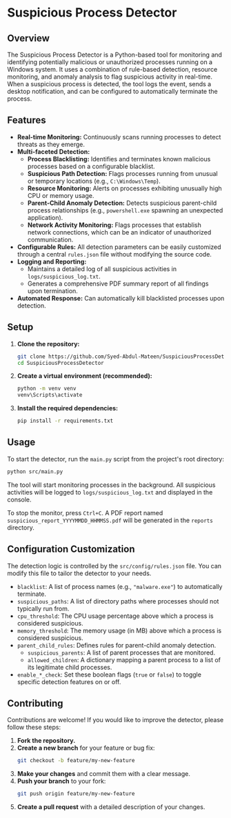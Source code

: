 # Suspicious Process Detector

## Overview

The Suspicious Process Detector is a Python-based tool for monitoring and identifying potentially malicious or unauthorized processes running on a Windows system. It uses a combination of rule-based detection, resource monitoring, and anomaly analysis to flag suspicious activity in real-time. When a suspicious process is detected, the tool logs the event, sends a desktop notification, and can be configured to automatically terminate the process.

## Features

-   **Real-time Monitoring:** Continuously scans running processes to detect threats as they emerge.
-   **Multi-faceted Detection:**
    -   **Process Blacklisting:** Identifies and terminates known malicious processes based on a configurable blacklist.
    -   **Suspicious Path Detection:** Flags processes running from unusual or temporary locations (e.g., `C:\Windows\Temp`).
    -   **Resource Monitoring:** Alerts on processes exhibiting unusually high CPU or memory usage.
    -   **Parent-Child Anomaly Detection:** Detects suspicious parent-child process relationships (e.g., `powershell.exe` spawning an unexpected application).
    -   **Network Activity Monitoring:** Flags processes that establish network connections, which can be an indicator of unauthorized communication.
-   **Configurable Rules:** All detection parameters can be easily customized through a central `rules.json` file without modifying the source code.
-   **Logging and Reporting:**
    -   Maintains a detailed log of all suspicious activities in `logs/suspicious_log.txt`.
    -   Generates a comprehensive PDF summary report of all findings upon termination.
-   **Automated Response:** Can automatically kill blacklisted processes upon detection.

## Setup

1.  **Clone the repository:**
    ```bash
    git clone https://github.com/Syed-Abdul-Mateen/SuspiciousProcessDetector.git
    cd SuspiciousProcessDetector
    ```

2.  **Create a virtual environment (recommended):**
    ```bash
    python -m venv venv
    venv\Scripts\activate
    ```

3.  **Install the required dependencies:**
    ```bash
    pip install -r requirements.txt
    ```

## Usage

To start the detector, run the `main.py` script from the project's root directory:

```bash
python src/main.py
```

The tool will start monitoring processes in the background. All suspicious activities will be logged to `logs/suspicious_log.txt` and displayed in the console.

To stop the monitor, press `Ctrl+C`. A PDF report named `suspicious_report_YYYYMMDD_HHMMSS.pdf` will be generated in the `reports` directory.

## Configuration Customization

The detection logic is controlled by the `src/config/rules.json` file. You can modify this file to tailor the detector to your needs.

-   `blacklist`: A list of process names (e.g., `"malware.exe"`) to automatically terminate.
-   `suspicious_paths`: A list of directory paths where processes should not typically run from.
-   `cpu_threshold`: The CPU usage percentage above which a process is considered suspicious.
-   `memory_threshold`: The memory usage (in MB) above which a process is considered suspicious.
-   `parent_child_rules`: Defines rules for parent-child anomaly detection.
    -   `suspicious_parents`: A list of parent processes that are monitored.
    -   `allowed_children`: A dictionary mapping a parent process to a list of its legitimate child processes.
-   `enable_*_check`: Set these boolean flags (`true` or `false`) to toggle specific detection features on or off.

## Contributing

Contributions are welcome! If you would like to improve the detector, please follow these steps:

1.  **Fork the repository.**
2.  **Create a new branch** for your feature or bug fix:
    ```bash
    git checkout -b feature/my-new-feature
    ```
3.  **Make your changes** and commit them with a clear message.
4.  **Push your branch** to your fork:
    ```bash
    git push origin feature/my-new-feature
    ```
5.  **Create a pull request** with a detailed description of your changes.
